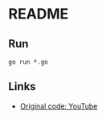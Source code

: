 # README

## Run

    go run *.go

## Links

* [Original code: YouTube](https://www.youtube.com/watch?v=NdN4vqodv_I)

